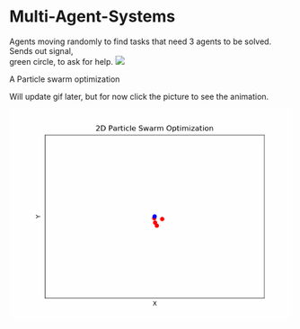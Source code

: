 # Multi-Agent-Systems

Agents moving randomly to find tasks that need 3 agents to be solved. Sends out signal,  
green circle, to ask for help.
![](agent_c.gif)

  
  
A Particle swarm optimization

Will update gif later, but for now click the picture to see the animation.
  
![](2d_oppgave.gif)
